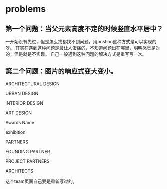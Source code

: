 # problems

## 第一个问题：当父元素高度不定的时候竖直水平居中？
一开始没有先过，但是怎么找都找不到问题。用postion这种方式是可以实现的呀。
其实在遇到这种问题是最让人蛋痛的，不知道问题出在哪里，明明感觉是对的，但是就是不实现。
自己一般遇到这种问题的解决方式是重写写一次。

## 第二个问题：图片的响应式变大变小。


ARCHITECTURAL DESIGN

URBAN DESIGN

INTERIOR DESIGN

ART DESIGN

Awards Name

exhibition

PARTNERS

FOUNDING PARTNER

PROJECT PARTNERS

ARCHITECTS

这个team页面自己要是重新写过的。